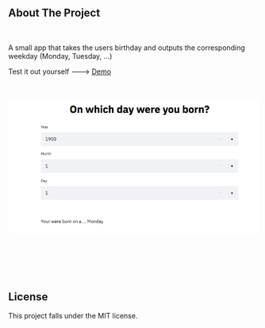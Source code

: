 ## About The Project
<br />

A small app that takes the users birthday and outputs the corresponding weekday (Monday, Tuesday, ...)

Test it out yourself ---> [Demo](https://share.streamlit.io/maximilianfreitag/birthday_calculator/main/birthday_calculator.py)

<br />

<p align="center">
    <a href="https://github.com/MaximilianFreitag/birthday_calculator">
        <img src="https://github.com/MaximilianFreitag/birthday_calculator/blob/main/birth.png">
    </a>
</p>

<br />


<br />
<br />
<br />



## License
This project falls under the MIT license.
